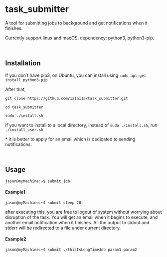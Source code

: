 task_submitter
==============

A tool for submitting jobs to background and get notifications when it finishes.

Currently support linux and macOS, dependency: python3, python3-pip.

 

Installation
------------

If you don’t have pip3, on Ubuntu, you can install using `sudo apt-get install
python3-pip `

After that,

`git clone https://github.com/1a1a11a/task_submitter.git`

`cd task_submitter `

`sudo ./install.sh`

If you want to install to a local directory, instead of `sudo ./install.sh`, run
`./install_user.sh`

\* It is better to apply for an email which is dedicated to sending
notifications.

 

Usage 
------

`jason@myMachine:~$ submit job`

#### Example1 

`jason@myMachine:~$ submit sleep 20`

after executing this, you are free to logout of system without worrying about
disruption of the task. You will get an email when it begins to execute, and
another email notification when it finishes. All the output to stdout and stderr
will be redirected to a file under current directory.

#### Example2 

`jason@myMachine:~$ submit ./thisIsLongTimeJob param1 param2 `

 
